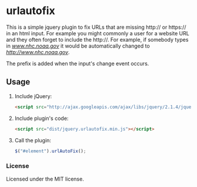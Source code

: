 # urlautofix

This is a simple jquery plugin to fix URLs that are missing http:// or https:// in an html input. 
For example you might commonly a user for a website URL and they often forget to include the http://. 
For example, if somebody types in _www.nhc.noaa.gov_ it would be automatically changed to _http://www.nhc.noaa.gov_.

The prefix is added when the input's change event occurs.

## Usage

1. Include jQuery:

	```html
	<script src="http://ajax.googleapis.com/ajax/libs/jquery/2.1.4/jquery.min.js"></script>
	```

2. Include plugin's code:

	```html
	<script src="dist/jquery.urlautofix.min.js"></script>
	```

3. Call the plugin:

	```javascript
	$("#element").urlAutoFix();
	```

### License 

Licensed under the MIT license.





